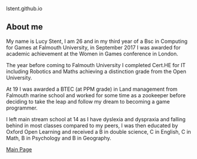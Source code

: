lstent.github.io

## About me
  
My name is Lucy Stent, I am 26 and in my third year of a Bsc in Computing for Games at Falmouth University, in September 2017
I was awarded for academic achievement at the Women in Games conference in London.

The year before coming to Falmouth University I completed Cert.HE for IT including Robotics and Maths achieving a distinction grade from   the Open University.

At 19 I was awarded a BTEC (at PPM grade) in Land management from Falmouth marine school and worked for some time as a zookeeper before   deciding to take the leap and follow my dream to becoming a game programmer.

I left main stream school at 14 as I have dyslexia and dyspraxia and falling behind in most classes compared to my peers, I was then       educated by Oxford Open Learning and received a B in double science, C in English, C in Math, B in Psychology and B in Geography.
  
<a href="index.md">Main Page</a>
